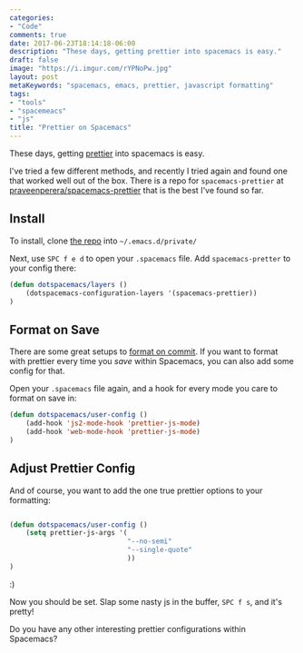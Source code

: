 ```yaml
---
categories:
- "Code"
comments: true
date: 2017-06-23T18:14:18-06:00
description: "These days, getting prettier into spacemacs is easy."
draft: false
image: "https://i.imgur.com/rYPNoPw.jpg"
layout: post
metaKeywords: "spacemacs, emacs, prettier, javascript formatting"
tags:
- "tools"
- "spacemeacs"
- "js"
title: "Prettier on Spacemacs"
---
```


These days, getting [prettier](https://github.com/prettier/prettier) into spacemacs is easy.

<!--more-->

I've tried a few different methods, and recently I tried again and found one that worked well out of the box.  There is a repo for `spacemacs-prettier` at [praveenperera/spacemacs-prettier](https://github.com/praveenperera/spacemacs-prettier) that is the best I've found so far.

## Install

To install, clone [the repo](https://github.com/praveenperera/spacemacs-prettier) into `~/.emacs.d/private/`

Next, use `SPC f e d` to open your `.spacemacs` file.  Add `spacemacs-pretter` to your config there:

```lisp
(defun dotspacemacs/layers ()
    (dotspacemacs-configuration-layers '(spacemacs-prettier))
)
```

## Format on Save

There are some great setups to [format on commit](https://jaketrent.com/post/format-javascript-with-prettier/).  If you want to format with prettier every time you *save* within Spacemacs, you can also add some config for that.

Open your `.spacemacs` file again, and a hook for every mode you care to format on save in:

```lisp
(defun dotspacemacs/user-config ()
    (add-hook 'js2-mode-hook 'prettier-js-mode)
    (add-hook 'web-mode-hook 'prettier-js-mode)
)
```

## Adjust Prettier Config

And of course, you want to add the one true prettier options to your formatting:

```lisp

(defun dotspacemacs/user-config ()
    (setq prettier-js-args '(
                             "--no-semi"
                             "--single-quote"
                             ))
)
```

:) 

Now you should be set.  Slap some nasty js in the buffer, `SPC f s`, and it's pretty!

Do you have any other interesting prettier configurations within Spacemacs?
